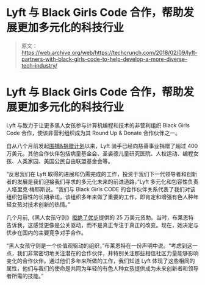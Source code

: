 # Lyft 与 Black Girls Code 合作，帮助发展更加多元化的科技行业 

> 原文：<https://web.archive.org/web/https://techcrunch.com/2018/02/09/lyft-partners-with-black-girls-code-to-help-develop-a-more-diverse-tech-industry/>

# Lyft 与 Black Girls Code 合作，帮助发展更加多元化的科技行业

Lyft 与致力于让更多黑人女孩参与计算机编程和技术的非营利组织 Black Girls Code 合作，使该非营利组织成为其 Round Up & Donate 合作伙伴之一。

自从八个月前发起[围捕&捐赠计划](https://web.archive.org/web/20230125124404/https://www.lyft.com/round-up)以来，Lyft 骑手已经向慈善事业捐赠了超过 400 万美元。其他合作伙伴包括病童基金会、圣裘德儿童研究医院、人权运动、编程女孩、人类家园、美国公民自由联盟基金会等。

“反思我们在 Lyft 取得的进展和仍需完成的工作，投资于我们下一代领导者和创新者的发展是我们迎接我们寻求的多元化未来的前进道路，”Lyft 多元化和包容性负责人塔里克·梅耶斯说。“我们与 Black Girls CODE 的合作伙伴关系代表了我们对该组织包容性的长期承诺，该组织多年来做了重要的工作，即肯定和增强有色人种年轻女孩对技术创新的热情。”

几个月前,《黑人女孩守则》[拒绝了优步](https://web.archive.org/web/20230125124404/https://techcrunch.com/2017/08/25/black-girls-code-uber/)提供的 25 万美元资助。当时，布莱恩特告诉我，这感觉更像是公关驱动，而不是真正专注于真正的改变。现在，她决定与优步在国内的主要竞争对手合作。

“黑人女孩守则是一个价值观驱动的组织，”布莱恩特在一份声明中说。“考虑到这一点，我们非常密切地关注潜在的合作伙伴，并特别关注那些相信社区力量能够影响变化的合作伙伴。通过他们多年来所做的工作，我们知道 Lyft 体现了这些相同的属性，他们与我们的使命是共同为年轻的有色人种女孩提供成为未来创新者和领导者所需的技能。”